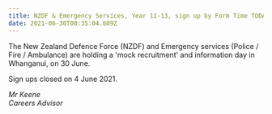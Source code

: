 ```yaml
---
title: NZDF & Emergency Services, Year 11-13, sign up by Form Time TODAY!
date: 2021-06-30T00:35:04.609Z
---
```

The New Zealand Defence Force (NZDF) and Emergency services (Police / Fire / Ambulance) are holding a 'mock recruitment' and information day in Whanganui, on 30 June.  

Sign ups closed on 4 June 2021.

*Mr Keene  
Careers Advisor*
